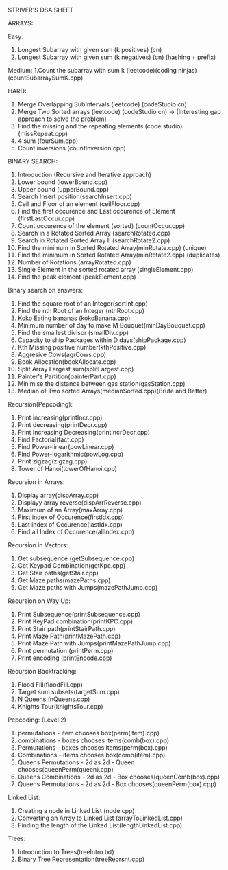 STRIVER'S DSA SHEET

ARRAYS:

Easy:
1. Longest Subarray with given sum (k positives) (cn)
2. Longest Subarray with given sum (k negatives) (cn) (hashing + prefix)

Medium: 
1.Count the subarray with sum k (leetcode)(coding ninjas) (countSubarraySumK.cpp)

HARD:
1. Merge Overlapping SubIntervals (leetcode) (codeStudio cn)
2. Merge Two Sorted arrays (leetcode) (codeStudio cn) -> (Interesting gap approach to solve the problem)
3. Find the missing and the repeating elements (code studio) (missRepeat.cpp)
4. 4 sum (fourSum.cpp)
5. Count inversions (countInversion.cpp)


BINARY SEARCH:
1. Introduction (Recursive and Iterative approach)
2. Lower bound (lowerBound.cpp)
3. Upper bound (upperBound.cpp)
4. Search Insert position(searchInsert.cpp)
5. Ceil and Floor of an element (ceilFloor.cpp)
6. Find the first occurence and Last occurence of Element (firstLastOccur.cpp)
7. Count occurence of the element (sorted) (countOccur.cpp)
8. Search in a Rotated Sorted Array (searchRotated.cpp)
9. Search in Rotated Sorted Array II (searchRotate2.cpp)
10. Find the minimum in Sorted Rotated Array(minRotate.cpp) (unique)
11. Find the minimum in Sorted Rotated Array(minRotate2.cpp) (duplicates)
12. Number of Rotations (arrayRotated.cpp)
13. Single Element in the sorted rotated array (singleElement.cpp) 
14. Find the peak element (peakElement.cpp)

Binary search on answers:
1. Find the square root of an Integer(sqrtInt.cpp)
2. Find the nth Root of an Integer (nthRoot.cpp)
3. Koko Eating bananas (kokoBanana.cpp)
4. Minimum number of day to make M Bouquet(minDayBouquet.cpp)
5. Find the smallest divisor (smallDiv.cpp)
6. Capacity to ship Packages within D days(shipPackage.cpp)
7. Kth Missing positive number(kthPositive.cpp)
8. Aggresive Cows(agrCows.cpp)
9. Book Allocation(bookAllocate.cpp)
10. Split Array Largest sum(splitLargest.cpp)
11. Painter's Partition(painterPart.cpp)
12. Minimise the distance between gas station(gasStation.cpp)
13. Median of Two sorted Arrays(medianSorted.cpp)(Brute and Better)

Recursion(Pepcoding):
1. Print increasing(printIncr.cpp)
2. Print decreasing(printDecr.cpp)
3. Print Increasing Decreasing(printIncrDecr.cpp)
4. Find Factorial(fact.cpp)
5. Find Power-linear(powLinear.cpp)
6. Find Power-logarithmic(powLog.cpp)
7. Print zigzag(zigzag.cpp)
8. Tower of Hanoi(towerOfHanoi.cpp)

Recursion in Arrays:
1. Display array(dispArray.cpp)
2. Displayy array reverse(dispArrReverse.cpp)
3. Maximum of an Array(maxArray.cpp)
4. First index of Occurence(firstIdx.cpp)
5. Last index of Occurence(lastIdx.cpp)
6. Find all Index of Occurence(allIndex.cpp)

Recursion in Vectors:
1. Get subsequence (getSubsequence.cpp)
2. Get Keypad Combination(getKpc.cpp)
3. Get Stair paths(getStair.cpp)
4. Get Maze paths(mazePaths.cpp)
5. Get Maze paths with Jumps(mazePathJump.cpp)

Recursion on Way Up:
1. Print Subsequence(printSubsequence.cpp)
2. Print KeyPad combination(printKPC.cpp)
3. Print Stair path(printStairPath.cpp)
4. Print Maze Path(printMazePath.cpp)
5. Print Maze Path with Jumps(printMazePathJump.cpp)
6. Print permutation (printPerm.cpp)
7. Print encoding (printEncode.cpp)

Recursion Backtracking:
1. Flood Fill(floodFill.cpp)
2. Target sum subsets(targetSum.cpp)
3. N Queens (nQueens.cpp)
4. Knights Tour(knightsTour.cpp)


Pepcoding: (Level 2)
1. permutations - item chooses box(perm(item).cpp)
2. combinations - boxes chooses items(comb(box).cpp)
3. Permutations - boxes chooses items(perm(box).cpp)
4. Combinations - items chooses box(comb(item).cpp)
5. Queens Permutations - 2d as 2d - Queen chooses(queenPerm(queen).cpp)
6. Queens Combinations - 2d as 2d - Box chooses(queenComb(box).cpp)
7. Queens Permutations - 2d as 2d - Box chooses(queenPerm(box).cpp)


Linked List:
1. Creating a node in Linked List (node.cpp)
2. Converting an Array to Linked List (arrayToLinkedList.cpp)
3. Finding the length of the Linked List(lengthLinkedList.cpp)




Trees:
1. Introduction to Trees(treeIntro.txt)
2. Binary Tree Representation(treeReprsnt.cpp)